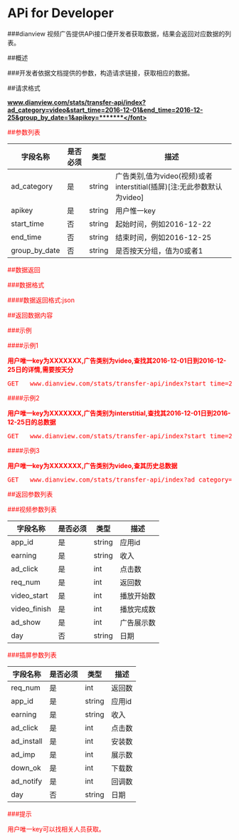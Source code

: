 # APi for Developer

###dianview 视频广告提供APi接口便开发者获取数据，结果会返回对应数据的列表。

##概述

###开发者依据文档提供的参数，构造请求链接，获取相应的数据。

##请求格式

<b><font color="red">www.dianview.com/stats/transfer-api/index?ad_category=video&start_time=2016-12-01&end_time=2016-12-25&group_by_date=1&apikey=*******</font></b>

##参数列表

| 字段名称 | 是否必须 | 类型 | 描述 | 
|--------|----------|--------|----------|
| ad_category | 是 | string | 广告类别,值为video(视频)或者interstitial(插屏)[注:无此参数默认为video] |
| apikey | 是  | string | 用户惟一key  |
| start_time | 否  | string | 起始时间，例如2016-12-22  |
| end_time | 否  | string | 结束时间，例如2016-12-25  |
| group_by_date | 否  | string | 是否按天分组，值为0或者1  |


##数据返回

###数据格式

####数据返回格式:json

##返回数据内容

###示例

<p>

####示例1

<b>用户唯一key为XXXXXXX,广告类别为video,查找其2016-12-01日到2016-12-25日的详情,需要按天分</b>
<pre>
GET   www.dianview.com/stats/transfer-api/index?start_time=2016-12-01&end_time=2016-12-25&group_by_date=1&ad_category=video&apikey=********
</pre>

####示例2

<b>用户唯一key为XXXXXXX,广告类别为interstitial,查找其2016-12-01日到2016-12-25日的总数据</b>
<pre>
GET   www.dianview.com/stats/transfer-api/index?start_time=2016-12-01&end_time=2016-12-25&group_by_date=0&ad_category=interstitial&apikey=********
</pre>

####示例3

<b>用户唯一key为XXXXXXX,广告类别为video,查其历史总数据</b>
<pre>
GET   www.dianview.com/stats/transfer-api/index?ad_category=video&apikey=********
</pre>

##返回参数列表

###视频参数列表

| 字段名称 | 是否必须 | 类型 | 描述 | 
|--------|----------|--------|----------|
| app_id | 是  | string | 应用id  |
| earning | 是  | string | 收入 |
| ad_click | 是 | int | 点击数 |
| req_num | 是  | int | 返回数  |
| video_start | 是  | int | 播放开始数  |
| video_finish | 是  | int | 播放完成数  |
| ad_show | 是  | int | 广告展示数  |
| day | 否  | string | 日期 |

###插屏参数列表

| 字段名称 | 是否必须 | 类型 | 描述 | 
|--------|----------|--------|----------|
| req_num | 是 | int | 返回数 |
| app_id | 是 | string | 应用id |
| earning | 是  | string | 收入  |
| ad_click | 是 | int | 点击数 |
| ad_install | 是  | int | 安装数 |
| ad_imp | 是  | int | 展示数  |
| down_ok | 是  | int | 下载数  |
| ad_notify | 是 | int | 回调数 |
| day | 否  | string | 日期 |

###提示

用户唯一key可以找相关人员获取。

